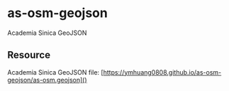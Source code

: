 # as-osm-geojson
Academia Sinica GeoJSON

## Resource
Academia Sinica GeoJSON file: [https://ymhuang0808.github.io/as-osm-geojson/as-osm.geojson]()
